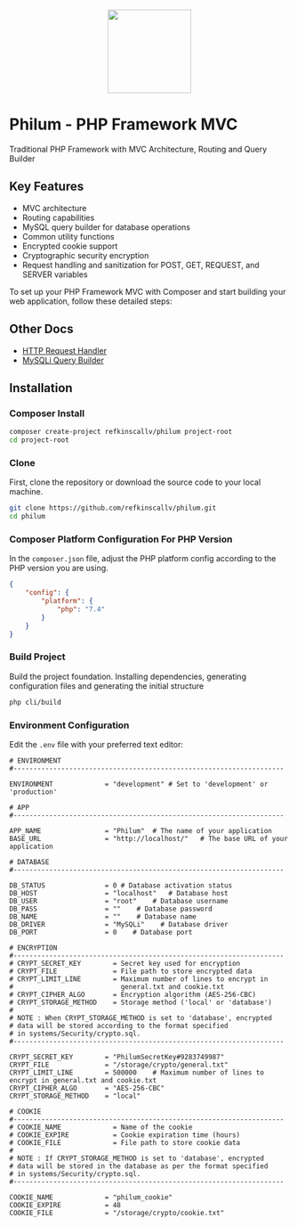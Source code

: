 <p align="center" style="margin: 20px auto">
  <img src="https://philum.callvgroup.net/images/philum_logo.png" height="150">
</p>

# Philum - PHP Framework MVC

Traditional PHP Framework with MVC Architecture, Routing and Query Builder

## Key Features

- MVC architecture
- Routing capabilities
- MySQL query builder for database operations
- Common utility functions
- Encrypted cookie support
- Cryptographic security encryption
- Request handling and sanitization for POST, GET, REQUEST, and SERVER variables

To set up your PHP Framework MVC with Composer and start building your web application, follow these detailed steps:

## Other Docs

- [HTTP Request Handler](https://github.com/refkinscallv/philum/blob/main/systems/HTTP/DOCRequest.md)
- [MySQLi Query Builder](https://github.com/refkinscallv/philum/blob/main/systems/Database/MySQLi/DOC.md)

## Installation

### Composer Install

```bash
composer create-project refkinscallv/philum project-root
cd project-root
```

### Clone

First, clone the repository or download the source code to your local machine.

```bash
git clone https://github.com/refkinscallv/philum.git
cd philum
```

### Composer Platform Configuration For PHP Version

In the `composer.json` file, adjust the PHP platform config according to the PHP version you are using.

```json
{
    "config": {
        "platform": {
            "php": "7.4"
        }
    }
}

```

### Build Project

Build the project foundation. Installing dependencies, generating configuration files and generating the initial structure

```bash
php cli/build
```

### Environment Configuration

Edit the `.env` file with your preferred text editor:

```plaintext
# ENVIRONMENT
#--------------------------------------------------------------------

ENVIRONMENT             = "development" # Set to 'development' or 'production'

# APP
#--------------------------------------------------------------------

APP_NAME                = "Philum"  # The name of your application
BASE_URL                = "http://localhost/"   # The base URL of your application

# DATABASE
#--------------------------------------------------------------------

DB_STATUS               = 0 # Database activation status
DB_HOST                 = "localhost"   # Database host
DB_USER                 = "root"    # Database username
DB_PASS                 = ""    # Database password
DB_NAME                 = ""    # Database name
DB_DRIVER               = "MySQLi"    # Database driver
DB_PORT                 = 0    # Database port

# ENCRYPTION
#--------------------------------------------------------------------
# CRYPT_SECRET_KEY        = Secret key used for encryption
# CRYPT_FILE              = File path to store encrypted data
# CRYPT_LIMIT_LINE        = Maximum number of lines to encrypt in 
#                           general.txt and cookie.txt
# CRYPT_CIPHER_ALGO       = Encryption algorithm (AES-256-CBC)
# CRYPT_STORAGE_METHOD    = Storage method ('local' or 'database')
#
# NOTE : When CRYPT_STORAGE_METHOD is set to 'database', encrypted 
# data will be stored according to the format specified 
# in systems/Security/crypto.sql.
#--------------------------------------------------------------------

CRYPT_SECRET_KEY        = "PhilumSecretKey#9283749987"
CRYPT_FILE              = "/storage/crypto/general.txt"
CRYPT_LIMIT_LINE        = 500000    # Maximum number of lines to encrypt in general.txt and cookie.txt
CRYPT_CIPHER_ALGO       = "AES-256-CBC"
CRYPT_STORAGE_METHOD    = "local"

# COOKIE
#--------------------------------------------------------------------
# COOKIE_NAME             = Name of the cookie
# COOKIE_EXPIRE           = Cookie expiration time (hours)
# COOKIE_FILE             = File path to store cookie data
#
# NOTE : If CRYPT_STORAGE_METHOD is set to 'database', encrypted 
# data will be stored in the database as per the format specified 
# in systems/Security/crypto.sql.
#--------------------------------------------------------------------

COOKIE_NAME             = "philum_cookie"
COOKIE_EXPIRE           = 48
COOKIE_FILE             = "/storage/crypto/cookie.txt"
```